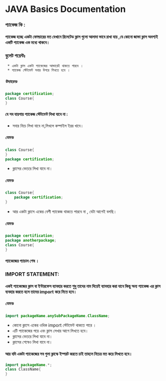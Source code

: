 # JAVA Basics Documentation

### প্যাকেজ কি :
#### প্যাকেজ হচ্ছে একটা ফোল্ডারের মত যেখানে রিলেটেড ক্লাস গুলো আলাদা ভাবে রাখা যায় ,যে কোনো জাভা ক্লাস অবশ্যই একটি প্যাকেজ এক মধ্যে থাকবে। 
### বুলেট পয়েন্টঃ
     * একটা ক্লাস একটা প্যাকেজের আন্ডারেই থাকতে পারবে । 
     * প্যাকেজ স্টেটমেন্ট সবার উপরে লিখতে হবে ।
##### উদাহরনঃ 
```java
package certification;
class Course{
}
``` 
#### যে সব যায়গায় প্যাকেজ স্টেটমেন্ট লিখা যাবে না :
* সবার নিচে লিখা যাবে না,লিখলে কম্পাইল ইরর খাবে। 
##### যেমনঃ 
```java
class Course{
}
package certification;
```    
* ক্লাসের ভেতরে লিখা যাবে না। 
##### যেমনঃ 
```java
class Course{
    package certification;
}
```
* আর একটা ক্লাসে একের বেশী প্যাকেজ থাকতে পারবে না , যেটা আগেই বলছি।
##### যেমনঃ 
```java
package certification;
package anotherpackage;
class Course{
}
```
#### প্যাকেজের প্যাচাল শেষ ।

### IMPORT STATEMENT:
#### একই প্যাকেজের ক্লাস বা ইন্টারফেস ব্যাবহার করতে শুধু তাদের নাম দিয়েই ব্যাবহার করা যাবে কিন্তু অন্য প্যাকেজ এর ক্লাস ব্যবহার করতে হলে তাদের import করে নিতে হবে।
##### যেমনঃ 
```java
import packageName.anySubPackageName.ClassName;
```
* কোনো ক্লাসে একের ওধিক import স্টেটমেন্ট থাকতে পারে ।
* এটি প্যাকেজের পরে এবং ক্লাস লেখার আগে লিখতে হবে। 
* ক্লাসের ভেতরে লিখা যাবে না।
* ক্লাসের শেষেও লিখা যাবে না। 
#### আর যদি একটা প্যাকেজের সব গুলা ক্লাস্কে ইম্পরট করতে চাই তাহলে নিচের মত করে লিখতে হবে।
```java
import packageName.*;
class ClassName{
}
```
 